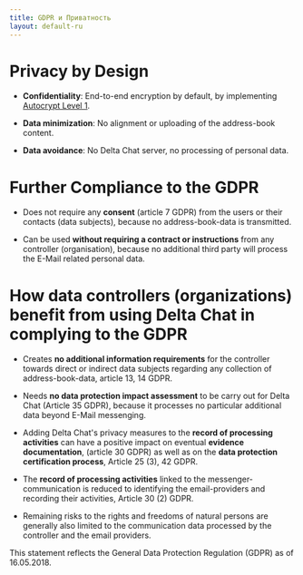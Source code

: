 ```yaml
---
title: GDPR и Приватность
layout: default-ru
---
```




<!-- GENERATED FILE -- DO NOT EDIT -->



# Privacy by Design

- **Confidentiality**: End-to-end encryption by default, by implementing [Autocrypt
  Level 1](https://autocrypt.org).

- **Data minimization**: No alignment or uploading of the address-book content.

- **Data avoidance**: No Delta Chat server, no processing of personal data.


# Further Compliance to the GDPR 

- Does not require any **consent** (article 7 GDPR) from the users or their contacts (data subjects), because no address-book-data is transmitted.

- Can be used **without requiring a contract or instructions** from any controller (organisation), because no additional third party will process the E-Mail related personal data. 

# How data controllers (organizations) benefit from using Delta Chat in complying to the GDPR

- Creates **no additional information requirements** for the controller towards direct or indirect data subjects 
  regarding any collection of address-book-data, article 13, 14 GDPR.

- Needs **no data protection impact assessment**  to be carry out for Delta Chat (Article 35 GDPR), because it processes no particular additional data beyond E-Mail messenging.

- Adding Delta Chat's privacy measures to the 
  **record of processing activities** can have a positive impact 
  on eventual **evidence documentation**, (article 30 GDPR) 
  as well as on the **data protection certification process**, Article 25 (3), 42 GDPR.

- The **record of processing activities** linked to the messenger-communication is
  reduced to identifying the email-providers and recording their activities, Article 30 (2) GDPR.

- Remaining risks to the rights and freedoms of natural persons 
  are generally also limited to the communication data processed 
  by the controller and the email providers.


This statement reflects the General Data Protection Regulation (GDPR) as of 16.05.2018.

